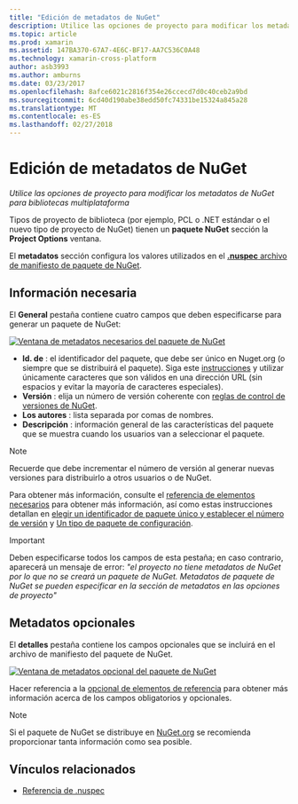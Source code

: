```yaml
---
title: "Edición de metadatos de NuGet"
description: Utilice las opciones de proyecto para modificar los metadatos de NuGet para bibliotecas multiplataforma
ms.topic: article
ms.prod: xamarin
ms.assetid: 147BA370-67A7-4E6C-BF17-AA7C536C0A48
ms.technology: xamarin-cross-platform
author: asb3993
ms.author: amburns
ms.date: 03/23/2017
ms.openlocfilehash: 8afce6021c2816f354e26ccecd7d0c40ceb2a9bd
ms.sourcegitcommit: 6cd40d190abe38edd50fc74331be15324a845a28
ms.translationtype: MT
ms.contentlocale: es-ES
ms.lasthandoff: 02/27/2018
---
```

# <a name="editing-nuget-metadata"></a>Edición de metadatos de NuGet

_Utilice las opciones de proyecto para modificar los metadatos de NuGet para bibliotecas multiplataforma_

Tipos de proyecto de biblioteca (por ejemplo, PCL o .NET estándar o el nuevo tipo de proyecto de NuGet) tienen un **paquete NuGet** sección la **Project Options** ventana.

El **metadatos** sección configura los valores utilizados en el [ **.nuspec** archivo de manifiesto de paquete de NuGet](https://docs.microsoft.com/en-us/nuget/create-packages/creating-a-package#the-role-and-structure-of-the-nuspec-file).

## <a name="required-information"></a>Información necesaria

El **General** pestaña contiene cuatro campos que deben especificarse para generar un paquete de NuGet:

[ ![](metadata-images/metadata-general-sml.png "Ventana de metadatos necesarios del paquete de NuGet")](metadata-images/metadata-general.png)

- **Id. de** : el identificador del paquete, que debe ser único en Nuget.org (o siempre que se distribuirá el paquete). Siga este [instrucciones](https://docs.microsoft.com/en-us/nuget/create-packages/creating-a-package#choosing-a-unique-package-identifier-and-setting-the-version-number) y utilizar únicamente caracteres que son válidos en una dirección URL (sin espacios y evitar la mayoría de caracteres especiales).
- **Versión** : elija un número de versión coherente con [reglas de control de versiones de NuGet](https://docs.microsoft.com/en-us/nuget/create-packages/dependency-versions).
- **Los autores** : lista separada por comas de nombres.
- **Descripción** : información general de las características del paquete que se muestra cuando los usuarios van a seleccionar el paquete.

> [!NOTE]
> Recuerde que debe incrementar el número de versión al generar nuevas versiones para distribuirlo a otros usuarios o de NuGet.

Para obtener más información, consulte el [referencia de elementos necesarios](https://docs.microsoft.com/en-us/nuget/schema/nuspec#required-metadata-elements) para obtener más información, así como estas instrucciones detallan en [elegir un identificador de paquete único y establecer el número de versión](https://docs.microsoft.com/en-us/nuget/create-packages/creating-a-package#choosing-a-unique-package-identifier-and-setting-the-version-number) y [ Un tipo de paquete de configuración](https://docs.microsoft.com/en-us/nuget/create-packages/creating-a-package#setting-a-package-type).

> [!IMPORTANT]
> Deben especificarse todos los campos de esta pestaña; en caso contrario, aparecerá un mensaje de error: _"el proyecto no tiene metadatos de NuGet por lo que no se creará un paquete de NuGet. Metadatos de paquete de NuGet se pueden especificar en la sección de metadatos en las opciones de proyecto"_

## <a name="optional-metadata"></a>Metadatos opcionales

El **detalles** pestaña contiene los campos opcionales que se incluirá en el archivo de manifiesto del paquete de NuGet.

[ ![](metadata-images/metadata-detail-sml.png "Ventana de metadatos opcional del paquete de NuGet")](metadata-images/metadata-detail.png)

Hacer referencia a la [opcional de elementos de referencia](https://docs.microsoft.com/en-us/nuget/schema/nuspec#optional-metadata-elements) para obtener más información acerca de los campos obligatorios y opcionales.

> [!NOTE]
> Si el paquete de NuGet se distribuye en [NuGet.org](https://www.nuget.org) se recomienda proporcionar tanta información como sea posible.


## <a name="related-links"></a>Vínculos relacionados

- [Referencia de .nuspec](https://docs.microsoft.com/en-us/nuget/schema/nuspec#general-form-and-schema)
